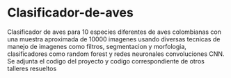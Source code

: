 # Clasificador-de-aves
Clasificador de aves para 10 especies diferentes de aves colombianas con una muestra aproximada de 10000 imagenes usando diversas tecnicas de manejo de imagenes como filtros, segmentacion y morfologia, clasificadores como random forest y redes neuronales convoluciones CNN. Se adjunta el codigo del proyecto y codigo correspondiente de otros talleres resueltos
